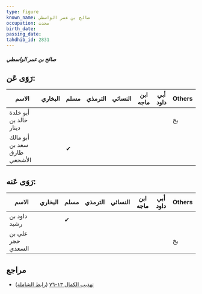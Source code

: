 ```yaml
---
type: figure
known_name: صالح بن عمر الواسطي
occupation: محدث
birth_date:
passing_date:
tahdhib_id: 2831
---
```

##### صالح بن عمر الواسطي

## رَوَى عَن:
| الاسم                        | البخاري | مسلم | الترمذي | النسائي | ابن ماجه | أبي داود | Others |
| ---------------------------- | ------- | ---- | ------- | ------- | -------- | -------- | ------ |
| أبو خلدة خالد بن دينار       |         |      |         |         |          |          | بخ     |
| أبو مالك سعد بن طارق الأشجعي |         | ✔    |         |         |          |          |        |
## رَوَى عَنه:
| الاسم             | البخاري | مسلم | الترمذي | النسائي | ابن ماجه | أبي داود | Others |
| ----------------- | ------- | ---- | ------- | ------- | -------- | -------- | ------ |
| داود بن رشيد      |         | ✔    |         |         |          |          |        |
| علي بن حجر السعدي |         |      |         |         |          |          | بخ     |
## مراجع
- [تهذيب الكمال ١٣-٧٦](obsidian://open?vault=Tahdhib-al-Kamal&file=Figures/٢٨٣١-صالح%20بن%20عمر%20الواسطي) ([رابط الشاملة](https://shamela.ws/book/3722/6457))